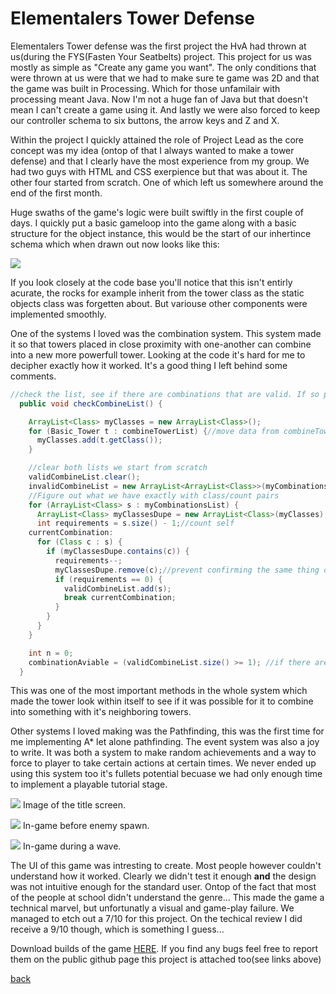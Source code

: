 # [](#header-1)Elementalers Tower Defense

Elementalers Tower defense was the first project the HvA had thrown at us(during the FYS(Fasten Your Seatbelts) project. This project for us was mostly as simple as "Create any game you want". The only conditions that were thrown at us were that we had to make sure te game was 2D and that the game was built in Processing. Which for those unfamilair with processing meant Java. Now I'm not a huge fan of Java but that doesn't mean I can't create a game using it. And lastly we were also forced to keep our controller schema to six buttons, the arrow keys and Z and X.

Within the project I quickly attained the role of Project Lead as the core concept was my idea (ontop of that I always wanted to make a tower defense) and that I clearly have the most experience from my group. We had two guys with HTML and CSS exerpience but that was about it. The other four  started from scratch. One of which left us somewhere around the end of the first month.

Huge swaths of the game's logic were built swiftly in the first couple of days. I quickly put a basic gameloop into the game along with a basic structure for the object instance, this would be the start of our inhertince schema which when drawn out now looks like this:

![](https://i.imgur.com/Oxkfwsx.png)

If you look closely at the code base you'll notice that this isn't entirly acurate, the rocks for example inherit from the tower class as the static objects class was forgetten about. But variouse other components were implemented smoothly.

One of the systems I loved was the combination system. This system made it so that towers placed in close proximity with one-another can combine into a new more powerfull tower. Looking at the code it's hard for me to decipher exactly how it worked. It's a good thing I left behind some comments.
```Java
//check the list, see if there are combinations that are valid. If so place them there. If not place them in the invalid list.
  public void checkCombineList() {

    ArrayList<Class> myClasses = new ArrayList<Class>();
    for (Basic_Tower t : combineTowerList) {//move data from combineTowerList to classes. this makes checking stuff easier
      myClasses.add(t.getClass());
    }

    //clear both lists we start from scratch
    validCombineList.clear();
    invalidCombineList = new ArrayList<ArrayList<Class>>(myCombinationsList);//assume everything is invalid
    //Figure out what we have exactly with class/count pairs
    for (ArrayList<Class> s : myCombinationsList) {
      ArrayList<Class> myClassesDupe = new ArrayList<Class>(myClasses);//dupe this list. We'll remove stuff from it that way we won't count the same tower twice.
      int requirements = s.size() - 1;//count self
    currentCombination:
      for (Class c : s) {
        if (myClassesDupe.contains(c)) {
          requirements--;
          myClassesDupe.remove(c);//prevent confirming the same thing over and over again
          if (requirements == 0) {
            validCombineList.add(s);
            break currentCombination;
          }
        }
      }
    }

    int n = 0;
    combinationAviable = (validCombineList.size() >= 1); //if there are any combinations possible, it is True
  }
```
This was one of the most important methods in the whole system which made the tower look within itself to see if it was possible for it to combine into something with it's neighboring towers.

Other systems I loved making was the Pathfinding, this was the first time for me implementing A* let alone pathfinding. The event system was also a joy to write. It was both a system to make random achievements and a way to force to player to take certain actions at certain times. We never ended up using this system too it's fullets potential becuase we had only enough time to implement a playable tutorial stage.

![](https://i.imgur.com/eqx81A3.png)
Image of the title screen.

![](https://i.imgur.com/IpxfExw.jpg)
In-game before enemy spawn.

![](https://i.imgur.com/J9XPKC2.jpg)
In-game during a wave.

The UI of this game was intresting to create. Most people however couldn't understand how it worked. Clearly we didn't test it enough **and** the design was not intuitive enough for the standard user. Ontop of the fact that most of the people at school didn't understand the genre... This made the game a technical marvel, but unfortunatly a visual and game-play failure. We managed to etch out a 7/10 for this project. On the techical review I did receive a 9/10 though, which is something I guess...

Download builds of the game [HERE](https://drive.google.com/open?id=1IoBqrV4zPO2ZC3OpqSieT7vr5cUenXKf).
If you find any bugs feel free to report them on the public github page this project is attached too(see links above)

[back](./)
